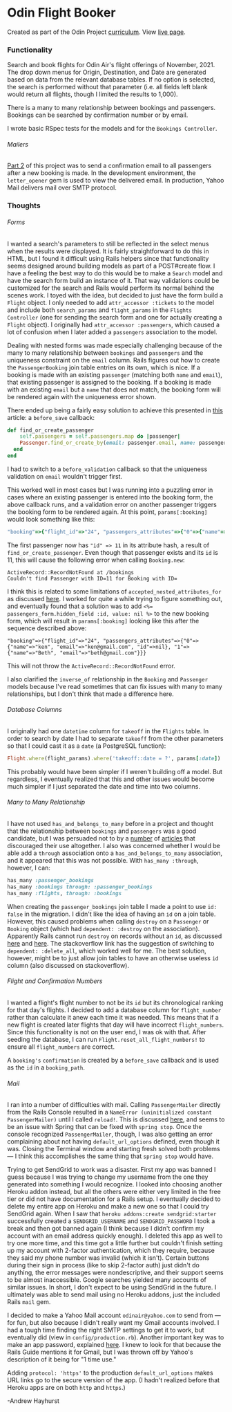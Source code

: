 # Odin Flight Booker

Created as part of the Odin Project [curriculum](https://www.theodinproject.com/courses/ruby-on-rails/lessons/building-advanced-forms). View [live page](https://odin-air.herokuapp.com/).

### Functionality

Search and book flights for Odin Air's flight offerings of November, 2021. The drop down menus for Origin, Destination, and Date are generated based on data from the relevant database tables. If no option is selected, the search is performed without that parameter (i.e. all fields left blank would return all flights, though I limited the results to 1,000).

There is a many to many relationship between bookings and passengers. Bookings can be searched by confirmation number or by email.

I wrote basic RSpec tests for the models and for the `Bookings Controller`.

###### Mailers

[Part 2](https://www.theodinproject.com/courses/ruby-on-rails/lessons/sending-confirmation-emails) of this project was to send a confirmation email to all passengers after a new booking is made. In the development environment, the `letter_opener` gem is used to view the delivered email. In production, Yahoo Mail delivers mail over SMTP protocol.

### Thoughts

###### Forms

I wanted a search's parameters to still be reflected in the select menus when the results were displayed. It is fairly straightforward to do this in HTML, but I found it difficult using Rails helpers since that functionality seems designed around building models as part of a POST#create flow. I have a feeling the best way to do this would be to make a `Search` model and have the search form build an instance of it. That way validations could be customized for the search and Rails would perform its normal behind the scenes work. I toyed with the idea, but decided to just have the form build a `Flight` object. I only needed to add `attr_accessor :tickets` to the model and include both `search_params` and `flight_params` in the `Flights Controller` (one for sending the search form and one for actually creating a `Flight` object). I originally had `attr_accessor :passengers`, which caused a lot of confusion when I later added a `passengers` association to the model.

Dealing with nested forms was made especially challenging because of the many to many relationship between `bookings` and `passengers` and the uniqueness constraint on the `email` column. Rails figures out how to create the `PassengerBooking` join table entries on its own, which is nice. If a booking is made with an existing `passenger` (matching both `name` and `email`), that existing passenger is assigned to the booking. If a booking is made with an existing `email` but a `name` that does not match, the booking form will be rendered again with the uniqueness error shown.

There ended up being a fairly easy solution to achieve this presented in [this](https://medium.com/inview-technical-blog/rails-5-using-find-or-create-by-for-nested-attributes-ff633aee62a1) article: a `before_save` callback:

```ruby
def find_or_create_passenger
	self.passengers = self.passengers.map do |passenger|
  	Passenger.find_or_create_by(email: passenger.email, name: passenger.name)
  end
end
```

I had to switch to a `before_validation` callback so that the uniqueness validation on `email` wouldn't trigger first.

This worked well in most cases but I was running into a puzzling error in cases where an existing passenger is entered into the booking form, the above callback runs, and a validation error on another passenger triggers the booking form to be rendered again. At this point, `params[:booking]` would look something like this:

```ruby
"booking"=>{"flight_id"=>"24", "passengers_attributes"=>{"0"=>{"name"=>"ken", "email"=>"ken@gmail.com", "id"=>11}, "1"=>{"name"=>"Beth", "email"=>"beth@gmail.com"}}}
```

The first passenger now has `"id" => 11` in its attribute hash, a result of `find_or_create_passenger`. Even though that passenger exists and its `id` is 11, this will cause the following error when calling `Booking.new`:

```pseudocode
ActiveRecord::RecordNotFound at /bookings
Couldn't find Passenger with ID=11 for Booking with ID=
```

I think this is related to some limitations of `accepted_nested_attributes_for` as discussed [here](https://github.com/rails/rails/issues/7256). I worked for quite a while trying to figure something out, and eventually found that a solution was to add `<%= passengers_form.hidden_field :id, value: nil %>` to the new booking form, which will result in `params[:booking]` looking like this after the sequence described above:

```
"booking"=>{"flight_id"=>"24", "passengers_attributes"=>{"0"=>{"name"=>"ken", "email"=>"ken@gmail.com", "id"=>nil}, "1"=>{"name"=>"Beth", "email"=>"beth@gmail.com"}}}
```

This will not throw the `ActiveRecord::RecordNotFound` error.

I also clarified the `inverse_of` relationship in the `Booking` and `Passenger` models because I've read sometimes that can fix issues with many to many relationships, but I don't think that made a difference here.

###### Database Columns

I originally had one `datetime` column for `takeoff` in the `Flights` table. In order to search by date I had to separate `takeoff` from the other parameters so that I could cast it as a `date` (a PostgreSQL function):

```ruby
Flight.where(flight_params).where('takeoff::date = ?', params[:date])
```

This probably would have been simpler if I weren't building off a model. But regardless, I eventually realized that this and other issues would become much simpler if I just separated the date and time into two columns.

###### Many to Many Relationship

I have not used `has_and_belongs_to_many` before in a project and thought that the relationship between `bookings` and `passengers` was a good candidate, but I was persuaded not to by a [number](https://cobwwweb.com/why-i-dont-use-has-and-belongs-to-many-in-rails) of [articles](https://flatironschool.com/blog/why-you-dont-need-has-and-belongs-to-many) that discouraged their use altogether. I also was concerned whether I would be able add a `through` association onto a `has_and_belongs_to_many` association, and it appeared that this was not possible. With `has_many :through`, however, I can:

```ruby
has_many :passenger_bookings
has_many :bookings through: :passenger_bookings
has_many :flights, through: :bookings
```

When creating the `passenger_bookings` join table I made a point to use `id: false` in the migration. I didn't like the idea of having an `id` on a join table. However, this caused problems when calling `destroy` on a `Passenger` or `Booking` object (which had `dependent: :destroy` on the association). Apparently Rails cannot run `destroy` on records without an `id`, as discussed [here](https://github.com/rails/rails/issues/25347) and [here](https://stackoverflow.com/questions/23165282/error-zero-length-delimited-identifier-at-or-near-line-1-delete-from-reg/30542991). The stackoverflow link has the suggestion of switching to `dependent: :delete_all`, which worked well for me. The best solution, however, might be to just allow join tables to have an otherwise useless `id` column (also discussed on stackoverflow).

###### Flight and Confirmation Numbers

I wanted a flight's flight number to not be its `id` but its chronological ranking for that day's flights. I decided to add a database column for `flight_number` rather than calculate it anew each time it was needed. This means that if a new flight is created later flights that day will have incorrect `flight_numbers`. Since this functionality is not on the user end, I was ok with that. After seeding the database, I can run `Flight.reset_all_flight_numbers!` to ensure all `flight_numbers` are correct.

A `booking's` `confirmation` is created by a `before_save` callback and is used as the `id` in a `booking_path`.

###### Mail

I ran into a number of difficulties with mail. Calling `PassengerMailer` directly from the Rails Console resulted in a `NameError (uninitialized constant PassengerMailer)` until I called `reload!`. This is discussed [here](https://github.com/rails/rails/issues/38174), and seems to be an issue with Spring that can be fixed with `spring stop`. Once the console recognized `PassengerMailer`, though, I was also getting an error complaining about not having `default_url_options` defined, even though it was. Closing the Terminal window and starting fresh solved both problems — I think this accomplishes the same thing that `spring stop` would have.

Trying to get SendGrid to work was a disaster. First my app was banned I guess because I was trying to change my username from the one they generated into something I would recognize. I looked into choosing another Heroku addon instead, but all the others were either very limited in the free tier or did not have documentation for a Rails setup. I eventually decided to delete my entire app on Heroku and make a new one so that I could try SendGrid again. When I saw that `heroku addons:create sendgrid:starter` successfully created a `SENDGRID_USERNAME` and `SENDGRID_PASSWORD` I took a break and then got banned again (I think because I didn't confirm my account with an email address quickly enough). I deleted this app as well to try one more time, and this time got a little further but couldn't finish setting up my account with 2-factor authentication, which they require, because they said my phone number was invalid (which it isn't). Certain buttons during their sign in process (like to skip 2-factor auth) just didn't do anything, the error messages were nondescriptive, and their support seems to be almost inaccessible. Google searches yielded many accounts of similar issues. In short, I don't expect to be using SendGrid in the future. I ultimately was able to send mail using no Heroku addons, just the included Rails `mail` gem.

I decided to make a Yahoo Mail account `odinair@yahoo.com` to send from — for fun, but also because I didn't really want my Gmail accounts involved. I had a tough time finding the right SMTP settings to get it to work, but eventually did (view in `config/production.rb`). Another important key was to make an app password, explained [here](https://help.yahoo.com/kb/SLN15241.html?). I knew to look for that because the Rails Guide mentions it for Gmail, but I was thrown off by Yahoo's description of it being for "1 time use."

Adding `protocol: 'https'` to the production `default_url_options` makes URL links go to the secure version of the app. (I hadn't realized before that Heroku apps are on both `http` and `https`.)

-Andrew Hayhurst